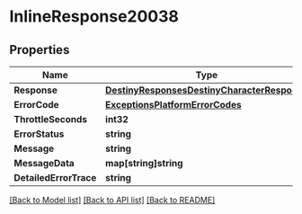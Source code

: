 # InlineResponse20038

## Properties
Name | Type | Description | Notes
------------ | ------------- | ------------- | -------------
**Response** | [**DestinyResponsesDestinyCharacterResponse**](Destiny.Responses.DestinyCharacterResponse.md) |  | [optional] 
**ErrorCode** | [**ExceptionsPlatformErrorCodes**](Exceptions.PlatformErrorCodes.md) |  | [optional] 
**ThrottleSeconds** | **int32** |  | [optional] 
**ErrorStatus** | **string** |  | [optional] 
**Message** | **string** |  | [optional] 
**MessageData** | **map[string]string** |  | [optional] 
**DetailedErrorTrace** | **string** |  | [optional] 

[[Back to Model list]](../README.md#documentation-for-models) [[Back to API list]](../README.md#documentation-for-api-endpoints) [[Back to README]](../README.md)


